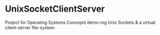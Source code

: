 # UnixSocketClientServer
Project for Operating Systems Concepts demo-ing Unix Sockets &amp; a virtual client-server file-system.
